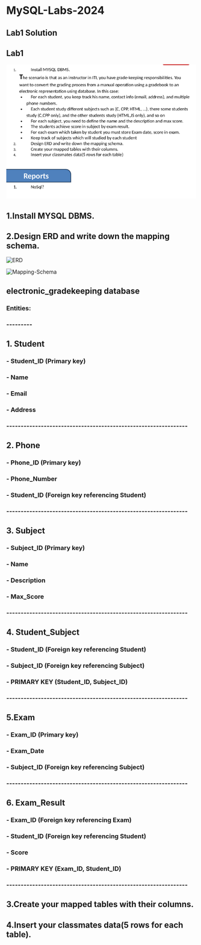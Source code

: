# MySQL-Labs-2024
## Lab1 Solution

## Lab1
![lab1](https://github.com/fatmakhaledosman/MySQL-Labs-2024/blob/main/Labs-images/lab1.png)

##  1.Install MYSQL DBMS.


## 2.Design ERD and write down the mapping schema.

![ERD]()

![Mapping-Schema]()

## electronic_gradekeeping database

### Entities:
### ---------
## 1. Student
###     - Student_ID (Primary key)
###     - Name
###     - Email
###     - Address
### ---------------------------------------------------------------
###
## 2. Phone 
###     - Phone_ID (Primary key)
###     - Phone_Number
###     - Student_ID (Foreign key referencing Student)
###  ---------------------------------------------------------------
###
## 3. Subject 
###     - Subject_ID (Primary key)
###     - Name
###     - Description 
###     - Max_Score 
###  ---------------------------------------------------------------
###
## 4. Student_Subject  
###     - Student_ID (Foreign key referencing Student)
###     - Subject_ID (Foreign key referencing Subject)
###     - PRIMARY KEY (Student_ID, Subject_ID)
###  ---------------------------------------------------------------
###
## 5.Exam 
###     - Exam_ID (Primary key)
###     - Exam_Date
###     - Subject_ID (Foreign key referencing Subject)
###  ---------------------------------------------------------------
###
## 6. Exam_Result
###     - Exam_ID (Foreign key referencing Exam)
###     - Student_ID (Foreign key referencing Student)
###     - Score 
###     - PRIMARY KEY (Exam_ID, Student_ID)
### ---------------------------------------------------------------
###
## 3.Create your mapped tables with their columns.



## 4.Insert your classmates data(5 rows for each table).

